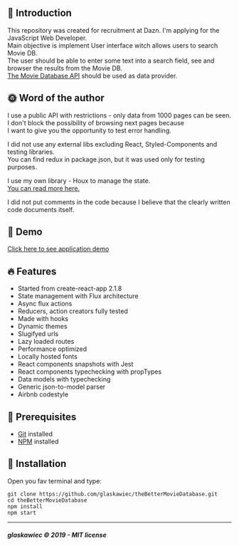 ##  :raising_hand: Introduction
This repository was created for recruitment at Dazn. I'm applying  for the JavaScript Web Developer.  
Main objective is implement User interface witch allows users to search Movie DB.  
The user should be able to enter some text into a search field, see and browser the results from the Movie DB.  
  [The Movie Database API](https://themoviedb.docs.apiary.io/#) should be used as data provider.

## :sun_with_face: Word of the author
I use a public API with restrictions - only data from 1000 pages can be seen.  
I don't block the possibility of browsing next pages because  
I want to give you the opportunity to test error handling.  
  
I did not use any external libs excluding React, Styled-Components and testing libraries.  
You can find redux in package.json, but it was used only for testing purposes.  

I use my own library - Houx to manage the state.  
[You can read more here.](https://github.com/glaskawiec/houx)

I did not put comments in the code because I believe that the clearly written code documents itself.


## :rainbow: Demo
[Click here to see application demo](http://the-simple-movie-database.s3-website-eu-west-1.amazonaws.com/)


## :fire: Features
* Started from create-react-app 2.1.8
* State management with Flux architecture
* Async flux actions
* Reducers, action creators fully tested
* Made with hooks
* Dynamic themes
* Slugifyed urls
* Lazy loaded routes
* Performance optimized
* Locally hosted fonts
* React components snapshots with Jest
* React components typechecking with propTypes
* Data models with typechecking
* Generic json-to-model parser
* Airbnb codestyle

## :pencil: Prerequisites
*  [Git](https://git-scm.com) installed
*  [NPM](https://www.npmjs.com/) installed

## :hammer: Installation
Open you fav terminal and type:
```
git clone https://github.com/glaskawiec/theBetterMovieDatabase.git
cd theBetterMovieDatabase
npm install
npm start
```
---

##### glaskawiec © 2019 - MIT license
